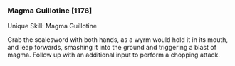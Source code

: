 ### Magma Guillotine [1176]

Unique Skill: Magma Guillotine

Grab the scalesword with both hands, as a wyrm would hold it in its mouth, and leap forwards, smashing it into the ground and triggering a blast of magma. Follow up with an additional input to perform a chopping attack.